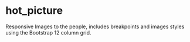 hot_picture
===========

Responsive Images to the people, includes breakpoints and images styles using the Bootstrap 12 column grid.
